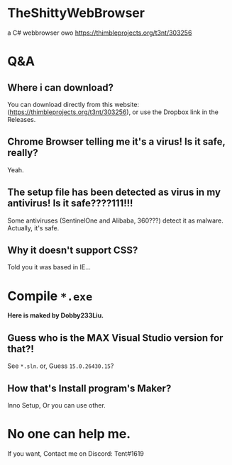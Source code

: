 # TheShittyWebBrowser
a C# webbrowser owo
https://thimbleprojects.org/t3nt/303256
# Q&A
## Where i can download?

You can download directly from this website: (https://thimbleprojects.org/t3nt/303256), or use the Dropbox link in the Releases.

## Chrome Browser telling me it's a virus! Is it safe, really?

Yeah.

## The setup file has been detected as virus in my antivirus! Is it safe????111!!!

Some antiviruses (SentinelOne and Alibaba, 360???) detect it as malware.  Actually, it's safe.


## Why it doesn't support CSS?

Told you it was based in IE...

# Compile `*.exe`
**Here is maked by Dobby233Liu.**
## Guess who is the MAX Visual Studio version for that?!
See `*.sln`. or, Guess `15.0.26430.15`?
## How that's Install program's Maker?
Inno Setup, Or you can use other.

# No one can help me.
If you want, Contact me on Discord: Tent#1619
